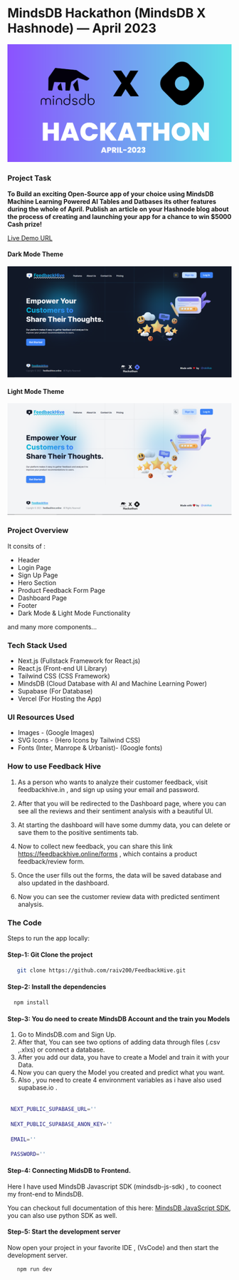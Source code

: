 # MindsDB Hackathon (MindsDB X Hashnode) — April 2023
  
  ![MindsDB Hackathon](./public/images/mindsdb-hashnode.png)

### Project Task

**To Build an exciting Open-Source app of your choice using MindsDB Machine Learning Powered AI Tables and Datbases its other features during the whole of April. Publish an article on your Hashnode blog about the process of creating and launching your app for a chance to win $5000 Cash prize!**

[Live Demo URL](https://feedbackhive.vercel.app)


#### Dark Mode Theme
![Poject Final View](./public/images/feedbackhive-dark.PNG)


#### Light Mode Theme
![Poject Final View](./public/images/feedbackhive-light.PNG)

### Project Overview

It consits of :

* Header
* Login Page
* Sign Up Page
* Hero Section
* Product Feedback Form Page
* Dashboard Page
* Footer
* Dark Mode & Light Mode Functionality

and many more components...

### Tech Stack Used

- Next.js (Fullstack Framework for React.js)
- React.js (Front-end UI Library)
- Tailwind CSS (CSS Framework)
- MindsDB (Cloud Database with AI and Machine Learning Power)
- Supabase (For Database)
- Vercel (For Hosting the App)

### UI Resources Used

* Images - (Google Images)
* SVG Icons - (Hero Icons by Tailwind CSS)
* Fonts (Inter, Manrope & Urbanist)- (Google fonts)


### How to use  Feedback Hive

1. As a person who wants to analyze their customer feedback, visit feedbackhive.in , and sign up using your email and password.

2. After that you will be redirected to the Dashboard page, where you can see all the reviews and their sentiment analysis with a beautiful UI.

3. At starting the dashboard will have some dummy data, you can delete or save them to the positive sentiments tab.

4. Now to collect new feedback, you can share this link https://feedbackhive.online/forms , which contains a product feedback/review form. 

5. Once the user fills out the forms, the data will be saved database and also updated in the dashboard.

6. Now you can see the customer review data with predicted sentiment analysis. 


### The Code

Steps to run the app locally:


#### Step-1: Git Clone the project

```bash
   git clone https://github.com/raiv200/FeedbackHive.git
```

#### Step-2: Install the dependencies

```bash
  npm install
```

#### Step-3: You do need to create MindsDB Account and the train you Models

 1. Go to MindsDB.com and Sign Up.
 2. After that, You can see two options of adding data through files (.csv ,.xlxs) or connect a database.
 3. After you add our data, you have to create a Model and train it with your Data.
 4. Now you can query the Model you created and predict what you want.
 5. Also , you need to create 4 environment variables as i have also used supabase.io .

 ```bash

  NEXT_PUBLIC_SUPABASE_URL=''

  NEXT_PUBLIC_SUPABASE_ANON_KEY=''

  EMAIL=''

  PASSWORD=''

 ```


#### Step-4: Connecting MidsDB to Frontend.

Here I have used MindsDB Javascript SDK  (mindsdb-js-sdk) , to coonect my front-end to MindsDB.

You can checkout full documentation of this here: [MindsDB JavaScript SDK](https://github.com/mindsdb/mindsdb-js-sdk), you can also use python SDK as well.


#### Step-5: Start the development server

Now open your project in your favorite IDE , (VsCode) and then start the development server.

```bash
   npm run dev
```



